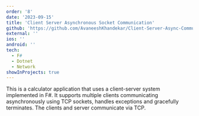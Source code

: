 ```yaml
---
order: '8'
date: '2023-09-15'
title: 'Client Server Asynchronous Socket Communication'
github: 'https://github.com/AvaneeshKhandekar/Client-Server-Async-Communication'
external: ''
ios: ''
android: ''
tech:
  - F#
  - Dotnet
  - Network
showInProjects: true
---
```


This is a calculator application that uses a client-server system implemented in F#. It supports multiple clients communicating asynchronously using TCP sockets, handles exceptions and gracefully terminates. The clients and server communicate via TCP.
